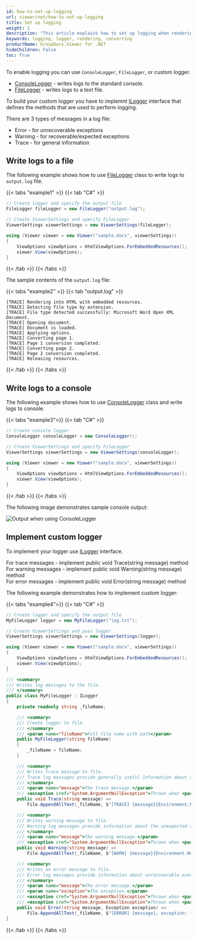 ```yaml
---
id: how-to-set-up-logging
url: viewer/net/how-to-set-up-logging
title: Set up logging
weight: 1
description: "This article explains how to set up logging when rendering a document with GroupDocs.Viewer within your .NET applications."
keywords: logging, logger, rendering, converting
productName: GroupDocs.Viewer for .NET
hideChildren: False
toc: True
---
```


To enable logging you can use `ConsoleLogger`, `FileLogger`, or custom logger.

* [ConsoleLogger](https://reference.groupdocs.com/net/viewer/groupdocs.viewer.logging/consolelogger) - writes logs to the standard console.
* [FileLogger](https://reference.groupdocs.com/net/viewer/groupdocs.viewer.logging/filelogger) - writes logs to a text file.

To build your custom logger you have to implemnt [ILogger](https://reference.groupdocs.com/net/viewer/groupdocs.viewer.logging/ilogger) interface that defines the methods that are used to perform logging.

There are 3 types of messages in a log file:

* Error - for unrecoverable exceptions
* Warning - for recoverable/expected exceptions
* Trace - for general information

## Write logs to a file

The following example shows how to use [FileLogger](https://reference.groupdocs.com/net/viewer/groupdocs.viewer.logging/filelogger) class to write logs to `output.log` file.

{{< tabs "example1" >}}
{{< tab "C#" >}}
```cs
// Create logger and specify the output file
FileLogger fileLogger = new FileLogger("output.log");

// Create ViewerSettings and specify FileLogger
ViewerSettings viewerSettings = new ViewerSettings(fileLogger);

using (Viewer viewer = new Viewer("sample.docx", viewerSettings))
{
    ViewOptions viewOptions = HtmlViewOptions.ForEmbeddedResources();
    viewer.View(viewOptions);
}
```
{{< /tab >}}
{{< /tabs >}}

The sample contents of the `output.log` file:

{{< tabs "example2" >}}
{{< tab "output.log" >}}
```log
[TRACE] Rendering into HTML with embedded resources.
[TRACE] Detecting file type by extension.
[TRACE] File type detected successfully: Microsoft Word Open XML Document.
[TRACE] Opening document.
[TRACE] Document is loaded.
[TRACE] Applying options.
[TRACE] Converting page 1.
[TRACE] Page 1 conversion completed.
[TRACE] Converting page 2.
[TRACE] Page 2 conversion completed.
[TRACE] Releasing resources.
```
{{< /tab >}}
{{< /tabs >}}


## Write logs to a console

The following example shows how to use [ConsoleLogger](https://reference.groupdocs.com/net/viewer/groupdocs.viewer.logging/consolelogger) class and write logs to console.

{{< tabs "example3">}}
{{< tab "C#" >}}
```csharp
// Create console logger
ConsoleLogger consoleLogger = new ConsoleLogger();

// Create ViewerSettings and specify FileLogger
ViewerSettings viewerSettings = new ViewerSettings(consoleLogger);

using (Viewer viewer = new Viewer("sample.docx", viewerSettings))
{
    ViewOptions viewOptions = HtmlViewOptions.ForEmbeddedResources();
    viewer.View(viewOptions);
}
```
{{< /tab >}}
{{< /tabs >}}

The following image demonstrates sample console output:

![Output when using ConsoleLogger](/viewer/net/images/developer-guide/logging/set-up-logging/console-logger.png)

## Implement custom logger

To implement your logger use [ILogger](https://reference.groupdocs.com/net/viewer/groupdocs.viewer.logging/ilogger) interface.

For trace messages - implement public void Trace(string message) method \
For warning messages - implement public void Warning(string message) method \
For error messages - implement public void Error(string message) method

The following example demonstrates how to implement custom logger:

{{< tabs "example4">}}
{{< tab "C#" >}}
```csharp
// Create logger and specify the output file
MyFileLogger logger = new MyFileLogger("log.txt");

// Create ViewerSettings and pass logger
ViewerSettings viewerSettings = new ViewerSettings(logger);

using (Viewer viewer = new Viewer("sample.docx", viewerSettings))
{
    ViewOptions viewOptions = HtmlViewOptions.ForEmbeddedResources();
    viewer.View(viewOptions);
}

/// <summary>
/// Writes log messages to the file.
/// </summary>
public class MyFileLogger : ILogger
{
    private readonly string _fileName;

    /// <summary>
    /// Create logger to file.
    /// </summary>
    /// <param name="fileName">Full file name with path</param>
    public MyFileLogger(string fileName)
    {
        _fileName = fileName;
    }

    /// <summary>
    /// Writes trace message to file.
    /// Trace log messages provide generally useful information about application flow.
    /// </summary>
    /// <param name="message">The trace message.</param>
    /// <exception cref="System.ArgumentNullException">Thrown when <paramref name="message"/> is null.</exception>
    public void Trace(string message) =>
        File.AppendAllText(_fileName, $"[TRACE] {message}{Environment.NewLine}");

    /// <summary>
    /// Writes warning message to file.
    /// Warning log messages provide information about the unexpected and recoverable event in application flow.
    /// </summary>
    /// <param name="message">The warning message.</param>
    /// <exception cref="System.ArgumentNullException">Thrown when <paramref name="message"/> is null.</exception>
    public void Warning(string message) =>
        File.AppendAllText(_fileName, $"[WARN] {message}{Environment.NewLine}");

    /// <summary>
    /// Writes an error message to file.
    /// Error log messages provide information about unrecoverable events in application flow.
    /// </summary>
    /// <param name="message">The error message.</param>
    /// <param name="exception">The exception.</param>
    /// <exception cref="System.ArgumentNullException">Thrown when <paramref name="message"/> is null.</exception>
    /// <exception cref="System.ArgumentNullException">Thrown when <paramref name="exception"/> is null.</exception>
    public void Error(string message, Exception exception) =>
        File.AppendAllText(_fileName, $"[ERROR] {message}, exception: {exception}{Environment.NewLine}");
}
```
{{< /tab >}}
{{< /tabs >}}